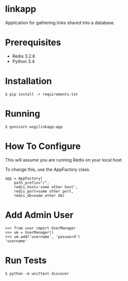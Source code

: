 # linkapp
Application for gathering links shared into a database.

# Prerequisites

* Redis 3.2.6
* Python 3.4

# Installation

    $ pip install -r requirements.txt
    
# Running

    $ gunicorn wsgilinkapp:app
    
# How To Configure

This will assume you are running Redis on your local host.

To change this, use the AppFactory class. 

    app = AppFactory(
        path_prefix="/", 
        redis_host='some other host', 
        redis_port=some other port, 
        redis_db=some other db)
        
# Add Admin User

    >>> from user import UserManager
    >>> um = UserManager()
    >>> um.add('username', 'password')
    'username'
    
# Run Tests

    $ python -m unittest discover